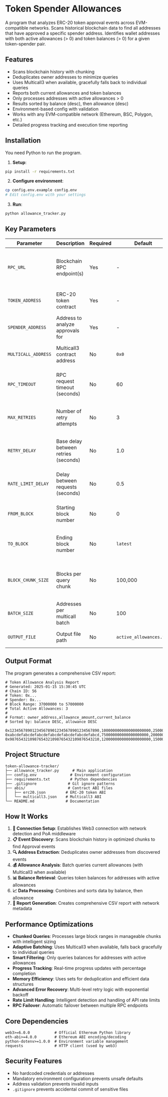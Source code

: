 # Token Spender Allowances

A program that analyzes ERC-20 token approval events across EVM-compatible networks.
Scans historical blockchain data to find all addresses that have approved a specific spender address.
Identifies wallet addresses with both active allowances (> 0) and token balances (> 0) for a given token-spender pair.

## Features

- Scans blockchain history with chunking
- Deduplicates owner addresses to minimize queries
- Uses Multicall3 when available, gracefully falls back to individual queries
- Reports both current allowances and token balances
- Only processes addresses with active allowances > 0
- Results sorted by balance (desc), then allowance (desc)
- Environment-based config with validation
- Works with any EVM-compatible network (Ethereum, BSC, Polygon, etc.)
- Detailed progress tracking and execution time reporting

## Installation

You need Python to run the program.

1. **Setup**:
```bash
pip install -r requirements.txt
```

2. **Configure environment**:
```bash
cp config.env.example config.env
# Edit config.env with your settings
```

3. **Run**:
```bash
python allowance_tracker.py
```

## Key Parameters

| Parameter | Description                          | Required | Default | Notes                                                 |
|-----------|--------------------------------------|----------|---------|-------------------------------------------------------|
| `RPC_URL` | Blockchain RPC endpoint(s)           | Yes | - | Supports multiple URLs separated by commas for failover |
| `TOKEN_ADDRESS` | ERC-20 token contract                | Yes | - | Must be valid ERC-20 contract address                 |
| `SPENDER_ADDRESS` | Address to analyze approvals for     | Yes | - | The spender address you want to analyze               |
| `MULTICALL_ADDRESS` | Multicall3 contract address          | No | `0x0` | Use `0x0` to disable batch optimization               |
| `RPC_TIMEOUT` | RPC request timeout (seconds)        | No | 60 | Increase for slow connections (example uses 180s)     |
| `MAX_RETRIES` | Number of retry attempts             | No | 3 | Increase for unreliable connections (example uses 5)  |
| `RETRY_DELAY` | Base delay between retries (seconds) | No | 1.0 | Uses exponential backoff (example uses 2.0s)          |
| `RATE_LIMIT_DELAY` | Delay between requests (seconds)     | No | 0.5 | Increase to avoid rate limits (example uses 1.0s)     |
| `FROM_BLOCK` | Starting block number                | No | 0 | Set to specific block to limit scan range             |
| `TO_BLOCK` | Ending block number                  | No | `latest` | Use specific block number or `latest` for current     |
| `BLOCK_CHUNK_SIZE` | Blocks per query chunk               | No | 100,000 | Reduce if experiencing timeouts (example uses 50,000) |
| `BATCH_SIZE` | Addresses per multicall batch        | No | 100 | Reduce for stability                  |
| `OUTPUT_FILE` | Output file path                     | No | `active_allowances.txt` | Path for generated report                          |

## Output Format

The program generates a comprehensive CSV report:

```csv
# Token Allowance Analysis Report
# Generated: 2025-01-15 15:30:45 UTC
# Chain ID: 56
# Token: 0x...
# Spender: 0x...
# Block Range: 37000000 to 57000000
# Total Active Allowances: 3
#
# Format: owner_address,allowance_amount,current_balance
# Sorted by: balance DESC, allowance DESC

0x1234567890123456789012345678901234567890,1000000000000000000000,2500000000000000000000
0xabcdefabcdefabcdefabcdefabcdefabcdefabcd,750000000000000000000,2000000000000000000000
0x9876543210987654321098765432109876543210,1200000000000000000000,1500000000000000000000
```

## Project Structure

```
token-allowance-tracker/
├── allowance_tracker.py      # Main application
├── config.env               # Environment configuration
├── requirements.txt         # Python dependencies
├── .gitignore              # Git ignore patterns
├── abis/                   # Contract ABI files
│   ├── erc20.json         # ERC-20 token ABI
│   └── multicall3.json    # Multicall3 ABI
└── README.md              # Documentation
```

## How It Works

1. **📡 Connection Setup**: Establishes Web3 connection with network detection and PoA middleware
2. **📋 Event Discovery**: Scans blockchain history in optimized chunks to find Approval events
3. **🔍 Address Extraction**: Deduplicates owner addresses from discovered events
4. **💰 Allowance Analysis**: Batch queries current allowances (with Multicall3 when available)
5. **📊 Balance Retrieval**: Queries token balances for addresses with active allowances
6. **📈 Data Processing**: Combines and sorts data by balance, then allowance
7. **📄 Report Generation**: Creates comprehensive CSV report with network metadata

## Performance Optimizations

- **Chunked Queries**: Processes large block ranges in manageable chunks with intelligent sizing
- **Adaptive Batching**: Uses Multicall3 when available, falls back gracefully to individual queries
- **Smart Filtering**: Only queries balances for addresses with active allowances
- **Progress Tracking**: Real-time progress updates with percentage completion
- **Memory Efficiency**: Uses sets for deduplication and efficient data structures
- **Advanced Error Recovery**: Multi-level retry logic with exponential backoff
- **Rate Limit Handling**: Intelligent detection and handling of API rate limits
- **RPC Failover**: Automatic failover between multiple RPC endpoints

## Core Dependencies

```
web3>=6.0.0           # Official Ethereum Python library
eth-abi>=4.0.0        # Ethereum ABI encoding/decoding
python-dotenv>=1.0.0  # Environment variable management
requests              # HTTP client (used by web3)
```

## Security Features

- No hardcoded credentials or addresses
- Mandatory environment configuration prevents unsafe defaults
- Address validation prevents invalid inputs
- `.gitignore` prevents accidental commit of sensitive files
